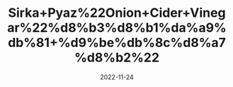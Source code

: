---
title: 'Sirka+Pyaz%22Onion+Cider+Vinegar%22%d8%b3%d8%b1%da%a9%db%81+%d9%be%db%8c%d8%a7%d8%b2%22'
date: '2022-11-24' 
metatag: '' 
inventory: '0' 
draft: false 
# meta description 
shortDescripton: ''
description: 'Sirka+Vinegar'
longdescription: ''
tags: ''
brand: ''
subCategory: ''
unit: '240 ml-Pk'
sellCount: '0'
featured: False
# product Price
price: '200.0'
# Product Short Description
shortDescription: ''
productID: '754FB62A-074E-ED11-996A-005056B3A416'
type: 'products'
category: 'Sirka+Vinegar' 
thumnailproduct: 'https://eraconnect.blob.core.windows.net/product-images/aminsaddiquidawakhana/62cefb09-f829-42db-a863-119174ef1faa.webp' 
images:
  - image: 'https://eraconnect.blob.core.windows.net/product-images/aminsaddiquidawakhana/62cefb09-f829-42db-a863-119174ef1faa.webp'  
Variants:
---